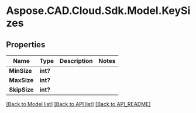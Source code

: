 # Aspose.CAD.Cloud.Sdk.Model.KeySizes
## Properties

Name | Type | Description | Notes
------------ | ------------- | ------------- | -------------
**MinSize** | **int?** |  | 
**MaxSize** | **int?** |  | 
**SkipSize** | **int?** |  | 

[[Back to Model list]](API_README.md#documentation-for-models) [[Back to API list]](API_README.md#documentation-for-api-endpoints) [[Back to API_README]](API_README.md)

